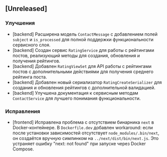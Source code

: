 ## [Unreleased]

### Улучшения
- [backend] Расширена модель `ContactMessage` с добавлением полей `subject` и `is_processed` для полной поддержки функциональности сервисного слоя.
- [backend] Создан сервис `RatingService` для работы с рейтингами постов, реализующий методы для создания, обновления и получения рейтингов.
- [backend] Добавлен `RatingViewSet` для API работы с рейтингами постов с дополнительными действиями для получения среднего рейтинга поста.
- [backend] Добавлен новый сериализатор `RatingCreateSerializer` для создания и обновления рейтингов с дополнительной валидацией.
- [backend] Улучшена документация к сервисным методам `ContactService` для лучшего понимания функциональности.

### Исправления
- [frontend] Исправлена проблема с отсутствием бинарника `next` в Docker-контейнере. В `Dockerfile.dev` добавлен workaround: если после установки зависимостей отсутствует `node_modules/.bin/next`, он создаётся вручную симлинком на `../next/dist/bin/next.js`. Это устраняет ошибку "next: not found" при запуске через Docker Compose.
